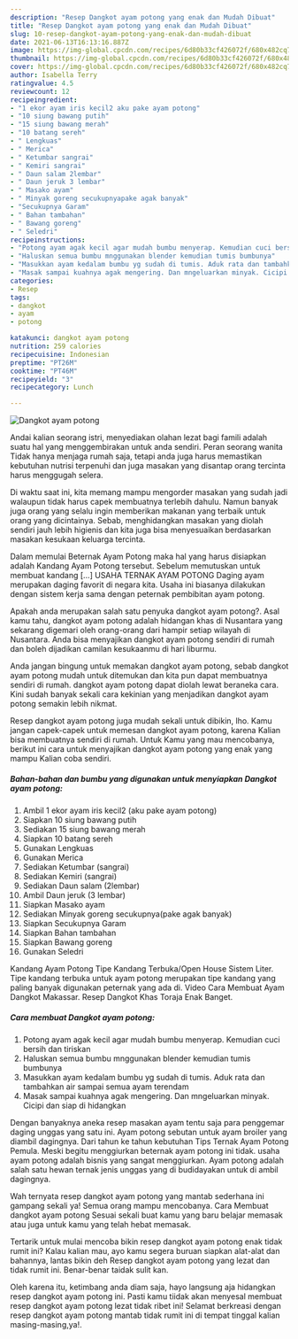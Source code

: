 ```yaml
---
description: "Resep Dangkot ayam potong yang enak dan Mudah Dibuat"
title: "Resep Dangkot ayam potong yang enak dan Mudah Dibuat"
slug: 10-resep-dangkot-ayam-potong-yang-enak-dan-mudah-dibuat
date: 2021-06-13T16:13:16.887Z
image: https://img-global.cpcdn.com/recipes/6d80b33cf426072f/680x482cq70/dangkot-ayam-potong-foto-resep-utama.jpg
thumbnail: https://img-global.cpcdn.com/recipes/6d80b33cf426072f/680x482cq70/dangkot-ayam-potong-foto-resep-utama.jpg
cover: https://img-global.cpcdn.com/recipes/6d80b33cf426072f/680x482cq70/dangkot-ayam-potong-foto-resep-utama.jpg
author: Isabella Terry
ratingvalue: 4.5
reviewcount: 12
recipeingredient:
- "1 ekor ayam iris kecil2 aku pake ayam potong"
- "10 siung bawang putih"
- "15 siung bawang merah"
- "10 batang sereh"
- " Lengkuas"
- " Merica"
- " Ketumbar sangrai"
- " Kemiri sangrai"
- " Daun salam 2lembar"
- " Daun jeruk 3 lembar"
- " Masako ayam"
- " Minyak goreng secukupnyapake agak banyak"
- "Secukupnya Garam"
- " Bahan tambahan"
- " Bawang goreng"
- " Seledri"
recipeinstructions:
- "Potong ayam agak kecil agar mudah bumbu menyerap. Kemudian cuci bersih dan tiriskan"
- "Haluskan semua bumbu mnggunakan blender kemudian tumis bumbunya"
- "Masukkan ayam kedalam bumbu yg sudah di tumis. Aduk rata dan tambahkan air sampai semua ayam terendam"
- "Masak sampai kuahnya agak mengering. Dan mngeluarkan minyak. Cicipi dan siap di hidangkan"
categories:
- Resep
tags:
- dangkot
- ayam
- potong

katakunci: dangkot ayam potong 
nutrition: 259 calories
recipecuisine: Indonesian
preptime: "PT26M"
cooktime: "PT46M"
recipeyield: "3"
recipecategory: Lunch

---
```



![Dangkot ayam potong](https://img-global.cpcdn.com/recipes/6d80b33cf426072f/680x482cq70/dangkot-ayam-potong-foto-resep-utama.jpg)

Andai kalian seorang istri, menyediakan olahan lezat bagi famili adalah suatu hal yang menggembirakan untuk anda sendiri. Peran seorang  wanita Tidak hanya menjaga rumah saja, tetapi anda juga harus memastikan kebutuhan nutrisi terpenuhi dan juga masakan yang disantap orang tercinta harus menggugah selera.

Di waktu  saat ini, kita memang mampu mengorder masakan yang sudah jadi walaupun tidak harus capek membuatnya terlebih dahulu. Namun banyak juga orang yang selalu ingin memberikan makanan yang terbaik untuk orang yang dicintainya. Sebab, menghidangkan masakan yang diolah sendiri jauh lebih higienis dan kita juga bisa menyesuaikan berdasarkan masakan kesukaan keluarga tercinta. 

Dalam memulai Beternak Ayam Potong maka hal yang harus disiapkan adalah Kandang Ayam Potong tersebut. Sebelum memutuskan untuk membuat kandang […] USAHA TERNAK AYAM POTONG Daging ayam merupakan daging favorit di negara kita. Usaha ini biasanya dilakukan dengan sistem kerja sama dengan peternak pembibitan ayam potong.

Apakah anda merupakan salah satu penyuka dangkot ayam potong?. Asal kamu tahu, dangkot ayam potong adalah hidangan khas di Nusantara yang sekarang digemari oleh orang-orang dari hampir setiap wilayah di Nusantara. Anda bisa menyajikan dangkot ayam potong sendiri di rumah dan boleh dijadikan camilan kesukaanmu di hari liburmu.

Anda jangan bingung untuk memakan dangkot ayam potong, sebab dangkot ayam potong mudah untuk ditemukan dan kita pun dapat membuatnya sendiri di rumah. dangkot ayam potong dapat diolah lewat beraneka cara. Kini sudah banyak sekali cara kekinian yang menjadikan dangkot ayam potong semakin lebih nikmat.

Resep dangkot ayam potong juga mudah sekali untuk dibikin, lho. Kamu jangan capek-capek untuk memesan dangkot ayam potong, karena Kalian bisa membuatnya sendiri di rumah. Untuk Kamu yang mau mencobanya, berikut ini cara untuk menyajikan dangkot ayam potong yang enak yang mampu Kalian coba sendiri.

<!--inarticleads1-->

##### Bahan-bahan dan bumbu yang digunakan untuk menyiapkan Dangkot ayam potong:

1. Ambil 1 ekor ayam iris kecil2 (aku pake ayam potong)
1. Siapkan 10 siung bawang putih
1. Sediakan 15 siung bawang merah
1. Siapkan 10 batang sereh
1. Gunakan  Lengkuas
1. Gunakan  Merica
1. Sediakan  Ketumbar (sangrai)
1. Sediakan  Kemiri (sangrai)
1. Sediakan  Daun salam (2lembar)
1. Ambil  Daun jeruk (3 lembar)
1. Siapkan  Masako ayam
1. Sediakan  Minyak goreng secukupnya(pake agak banyak)
1. Siapkan Secukupnya Garam
1. Siapkan  Bahan tambahan
1. Siapkan  Bawang goreng
1. Gunakan  Seledri


Kandang Ayam Potong Tipe Kandang Terbuka/Open House Sistem Liter. Tipe kandang terbuka untuk ayam potong merupakan tipe kandang yang paling banyak digunakan peternak yang ada di. Video Cara Membuat Ayam Dangkot Makassar. Resep Dangkot Khas Toraja Enak Banget. 

<!--inarticleads2-->

##### Cara membuat Dangkot ayam potong:

1. Potong ayam agak kecil agar mudah bumbu menyerap. Kemudian cuci bersih dan tiriskan
1. Haluskan semua bumbu mnggunakan blender kemudian tumis bumbunya
1. Masukkan ayam kedalam bumbu yg sudah di tumis. Aduk rata dan tambahkan air sampai semua ayam terendam
1. Masak sampai kuahnya agak mengering. Dan mngeluarkan minyak. Cicipi dan siap di hidangkan


Dengan banyaknya aneka resep masakan ayam tentu saja para penggemar daging unggas yang satu ini. Ayam potong sebutan untuk ayam broiler yang diambil dagingnya. Dari tahun ke tahun kebutuhan Tips Ternak Ayam Potong Pemula. Meski begitu menggiurkan beternak ayam potong ini tidak. usaha ayam potong adalah bisnis yang sangat menggiurkan. Ayam potong adalah salah satu hewan ternak jenis unggas yang di budidayakan untuk di ambil dagingnya. 

Wah ternyata resep dangkot ayam potong yang mantab sederhana ini gampang sekali ya! Semua orang mampu mencobanya. Cara Membuat dangkot ayam potong Sesuai sekali buat kamu yang baru belajar memasak atau juga untuk kamu yang telah hebat memasak.

Tertarik untuk mulai mencoba bikin resep dangkot ayam potong enak tidak rumit ini? Kalau kalian mau, ayo kamu segera buruan siapkan alat-alat dan bahannya, lantas bikin deh Resep dangkot ayam potong yang lezat dan tidak rumit ini. Benar-benar taidak sulit kan. 

Oleh karena itu, ketimbang anda diam saja, hayo langsung aja hidangkan resep dangkot ayam potong ini. Pasti kamu tiidak akan menyesal membuat resep dangkot ayam potong lezat tidak ribet ini! Selamat berkreasi dengan resep dangkot ayam potong mantab tidak rumit ini di tempat tinggal kalian masing-masing,ya!.

